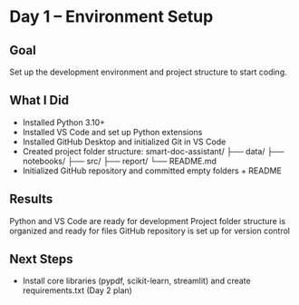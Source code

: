 # Day 1 – Environment Setup

## Goal

Set up the development environment and project structure to start coding.

## What I Did

- Installed Python 3.10+
- Installed VS Code and set up Python extensions
- Installed GitHub Desktop and initialized Git in VS Code
- Created project folder structure:
    smart-doc-assistant/
    ├── data/
    ├── notebooks/
    ├── src/
    ├── report/
    └── README.md
- Initialized GitHub repository and committed empty folders + README

## Results

Python and VS Code are ready for development
Project folder structure is organized and ready for files
GitHub repository is set up for version control

## Next Steps

- Install core libraries (pypdf, scikit-learn, streamlit) and create requirements.txt (Day 2 plan)
